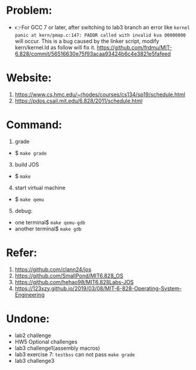 # Problem:
- :point_right:For GCC 7 or later, after switching to lab3 branch an error like ```kernel panic at kern/pmap.c:147: PADDR called with invalid kva 00000000``` will occur.
  This is a bug caused by the linker script, modify kern/kernel.ld as follow will fix it.
  https://github.com/frdmu/MIT-6.828/commit/56516630e75f93acaa93424b6c4e3821e5fafeed
# Website: 
1. https://www.cs.hmc.edu/~rhodes/courses/cs134/sp19/schedule.html  
2. https://pdos.csail.mit.edu/6.828/2011/schedule.html
# Command:
1. grade
- $ ```make grade```
3. build JOS
- $ ```make```
4. start virtual machine
- $ ```make qemu```
5. debug:
- one terminal$ ```make qemu-gdb``` 
- another terminal$ ```make gdb```
# Refer: 
1. https://github.com/clann24/jos  
2. https://github.com/SmallPond/MIT6.828_OS
3. https://github.com/hehao98/MIT6.828Labs-JOS
4. https://123xzy.github.io/2019/03/08/MIT-6-828-Operating-System-Engineering

# Undone:
- lab2 challenge
- HW5 Optional challenges
- lab3 challenge1(assembly macros)
- lab3 exercise 7: ```testbss``` can not pass ```make grade```
- lab3 challenge3

